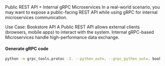 Public REST API + Internal gRPC Microservices
In a real-world scenario, you may want to expose a public-facing REST API while using gRPC for internal microservices communication.

Use Case: Bookstore API
A Public REST API allows external clients (browsers, mobile apps) to interact with the system.
Internal gRPC-based Microservices handle high-performance data exchange.





#### Generate gRPC code
```bash
python -m grpc_tools.protoc -I. --python_out=. --grpc_python_out=. bookstore.proto

```